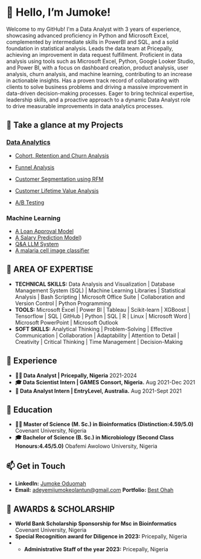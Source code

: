 # 👋 Hello, I’m Jumoke!

Welcome to my GitHub! I'm a Data Analyst with 3 years of experience, showcasing advanced proficiency in Python and Microsoft Excel, complemented by intermediate skills in PowerBI and SQL, and a solid foundation in statistical analysis. Leads the data team at Pricepally, achieving an  improvement in data request fulfillment.  Proficient in data analysis using tools such as Microsoft Excel, Python, Google Looker Studio, and Power BI, with a focus on dashboard creation, product analysis, user analysis, churn analysis, and machine learning, contributing to an increase in actionable insights. Has a proven track record of  collaborating with clients to solve business problems and driving a massive improvement in data-driven decision-making processes. Eager to bring technical expertise, leadership skills, and a proactive approach to a dynamic Data Analyst role to drive measurable improvements in data analytics processes.


## 🔧 Take a glance at my Projects
### [Data Analytics](https://github.com/dzumii/Data_Analytics_Projects/edit/main/README.md)
- [Cohort, Retention and Churn Analysis](https://github.com/dzumii/Data_Analytics_Projects/Cohort_Retention_Churn)

- [Funnel Analysis](https://github.com/dzumii/Data_Analytics_Projects/Funnel_Analysis)

- [Customer Segmentation using RFM](https://github.com/dzumii/Data_Analytics_Projects/Customer_Segmentation_using_RFM)

- [Customer Lifetime Value Analysis](https://github.com/dzumii/Data_Analytics_Projects/Customer_Lifetime_Value)

- [A/B Testing](https://github.com/dzumii/Data_Analytics_Projects/AB_Testing)
### Machine Learning
- [A Loan Approval Model](https://github.com/dzumii/MLzoomcamp/tree/main/LoanApproval)
- [A Salary Prediction Model](https://github.com/dzumii/MLzoomcamp/tree/main/Predict_Salaries))
- [Q&A LLM System](https://github.com/dzumii/AISOC_Projects/tree/main/Simple_LLM)
- [A malaria cell image classifier](https://github.com/dzumii/Kx)

## 🔧 AREA OF EXPERTISE
- **TECHNICAL SKILLS:** Data Analysis and Visualization | Database Management System (SQL) | Machine Learning Libraries |
Statistical Analysis | Bash Scripting |  Microsoft Office Suite | Collaboration and Version Control  | Python Programming
- **TOOLS:** Microsoft Excel | Power BI | Tableau | Scikit-learn | XGBoost | Tensorflow | SQL | GitHub |
Python | SQL | R | Linux | Microsoft Word | Microsoft PowerPoint | Microsoft Outlook
- **SOFT SKILLS:** Analytical Thinking | Problem-Solving | Effective Communication | Collaboration |
Adaptability | Attention to Detail | Creativity | Critical Thinking | Time Management | Decision-Making

  
## 🧠 Experience
- **👨‍💻 Data Analyst | Pricepally, Nigeria** 2021-2024
- **🎓 Data Scientist Intern | GAMES Consort, Nigeria.** Aug 2021-Dec 2021
- **🔬 Data Analyst Intern | EntryLevel, Australia.** Aug 2021-Sept 2021

## 🧠 Education
- **👨‍💻 Master of Science (M. Sc.) in Bioinformatics (Distinction:4.59/5.0)** Covenant University, Nigeria
- **🎓 Bachelor of Science (B. Sc.) in Microbiology (Second Class Honours:4.45/5.0)** Obafemi Awolowo University, Nigeria


## 📫 Get in Touch
- **LinkedIn:** [Jumoke Oduomah]([https://www.linkedin.com/in/bestohah/](https://www.linkedin.com/in/jumoke-olantun-adeyemi/))
- **Email:** [adeyemijumokeolantun@gmail.com](mailto:adeyemijumokeolantun@gmail.com)
**Portfolio:** [Best Ohah](https://nine-spoon-ecd.notion.site/Best-Ohah-s-Portfolio-d4b2e1f9770d4773a35a06003d49e0af)
  
## 🌟 AWARDS & SCHOLARSHIP
- **World Bank Scholarship Sponsorship for Msc in Bioinformatics** Covenant University, Nigeria
- **Special Recognition award for Diligence in 2023:** Pricepally, Nigeria
- - **Administrative Staff of the year 2023:** Pricepally, Nigeria



